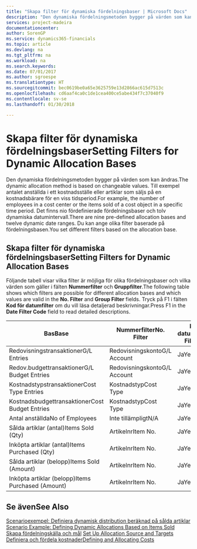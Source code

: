 ```yaml
---
title: "Skapa filter för dynamiska fördelningsbaser | Microsoft Docs"
description: "Den dynamiska fördelningsmetoden bygger på värden som kan ändras. Till exempel antalet anställda i ett kostnadsställe eller artiklar som säljs på en kostnadsbärare för en viss tidsperiod. Det finns nio fördefinierade fördelningsbaser och tolv dynamiska datumintervall. Du kan ange olika filter baserade på fördelningsbasen."
services: project-madeira
documentationcenter: 
author: SorenGP
ms.service: dynamics365-financials
ms.topic: article
ms.devlang: na
ms.tgt_pltfrm: na
ms.workload: na
ms.search.keywords: 
ms.date: 07/01/2017
ms.author: sgroespe
ms.translationtype: HT
ms.sourcegitcommit: bec0619be0a65e3625759e13d2866ac615d7513c
ms.openlocfilehash: cd6aaf4ca0c1de1cea400ce5abe434f7c37040f9
ms.contentlocale: sv-se
ms.lasthandoff: 01/30/2018

---
```

# <a name="setting-filters-for-dynamic-allocation-bases"></a><span data-ttu-id="c6ae2-106">Skapa filter för dynamiska fördelningsbaser</span><span class="sxs-lookup"><span data-stu-id="c6ae2-106">Setting Filters for Dynamic Allocation Bases</span></span>
<span data-ttu-id="c6ae2-107">Den dynamiska fördelningsmetoden bygger på värden som kan ändras.</span><span class="sxs-lookup"><span data-stu-id="c6ae2-107">The dynamic allocation method is based on changeable values.</span></span> <span data-ttu-id="c6ae2-108">Till exempel antalet anställda i ett kostnadsställe eller artiklar som säljs på en kostnadsbärare för en viss tidsperiod.</span><span class="sxs-lookup"><span data-stu-id="c6ae2-108">For example, the number of employees in a cost center or the items sold of a cost object in a specific time period.</span></span> <span data-ttu-id="c6ae2-109">Det finns nio fördefinierade fördelningsbaser och tolv dynamiska datumintervall.</span><span class="sxs-lookup"><span data-stu-id="c6ae2-109">There are nine pre-defined allocation bases and twelve dynamic date ranges.</span></span> <span data-ttu-id="c6ae2-110">Du kan ange olika filter baserade på fördelningsbasen.</span><span class="sxs-lookup"><span data-stu-id="c6ae2-110">You set different filters based on the allocation base.</span></span>  

## <a name="setting-filters-for-dynamic-allocation-bases"></a><span data-ttu-id="c6ae2-111">Skapa filter för dynamiska fördelningsbaser</span><span class="sxs-lookup"><span data-stu-id="c6ae2-111">Setting Filters for Dynamic Allocation Bases</span></span>  
 <span data-ttu-id="c6ae2-112">Följande tabell visar vilka filter är möjliga för olika fördelningsbaser och vilka värden som gäller i fälten **Nummerfilter** och **Gruppfilter**.</span><span class="sxs-lookup"><span data-stu-id="c6ae2-112">The following table shows which filters are possible for different allocation bases and which values are valid in the **No. Filter** and **Group Filter** fields.</span></span> <span data-ttu-id="c6ae2-113">Tryck på F1 i fälten **Kod för datumfilter** om du vill läsa detaljerad beskrivningar.</span><span class="sxs-lookup"><span data-stu-id="c6ae2-113">Press F1 in the **Date Filter Code** field to read detailed descriptions.</span></span>  

|<span data-ttu-id="c6ae2-114">**Bas**</span><span class="sxs-lookup"><span data-stu-id="c6ae2-114">**Base**</span></span>|<span data-ttu-id="c6ae2-115">**Nummerfilter**</span><span class="sxs-lookup"><span data-stu-id="c6ae2-115">**No. Filter**</span></span>|<span data-ttu-id="c6ae2-116">**Kod för datumfilter**</span><span class="sxs-lookup"><span data-stu-id="c6ae2-116">**Date Filter Code**</span></span>|<span data-ttu-id="c6ae2-117">**Filter för kostnadsställe**</span><span class="sxs-lookup"><span data-stu-id="c6ae2-117">**Cost Center Filter**</span></span>|<span data-ttu-id="c6ae2-118">**Filter för kostnadsbärare**</span><span class="sxs-lookup"><span data-stu-id="c6ae2-118">**Cost Object Filter**</span></span>|<span data-ttu-id="c6ae2-119">**Gruppfilter**</span><span class="sxs-lookup"><span data-stu-id="c6ae2-119">**Group Filter**</span></span>|  
|--------------|----------------------------------------|----------------------------------------------|------------------------------------------------|------------------------------------------------|------------------------------------------|  
|<span data-ttu-id="c6ae2-120">Redovisningstransaktioner</span><span class="sxs-lookup"><span data-stu-id="c6ae2-120">G/L Entries</span></span>|<span data-ttu-id="c6ae2-121">Redovisningskonto</span><span class="sxs-lookup"><span data-stu-id="c6ae2-121">G/L Account</span></span>|<span data-ttu-id="c6ae2-122">Ja</span><span class="sxs-lookup"><span data-stu-id="c6ae2-122">Yes</span></span>|<span data-ttu-id="c6ae2-123">Ja</span><span class="sxs-lookup"><span data-stu-id="c6ae2-123">Yes</span></span>|<span data-ttu-id="c6ae2-124">Ja</span><span class="sxs-lookup"><span data-stu-id="c6ae2-124">Yes</span></span>|<span data-ttu-id="c6ae2-125">Inte tillämpligt</span><span class="sxs-lookup"><span data-stu-id="c6ae2-125">N/A</span></span>|  
|<span data-ttu-id="c6ae2-126">Redov.budgettransaktioner</span><span class="sxs-lookup"><span data-stu-id="c6ae2-126">G/L Budget Entries</span></span>|<span data-ttu-id="c6ae2-127">Redovisningskonto</span><span class="sxs-lookup"><span data-stu-id="c6ae2-127">G/L Account</span></span>|<span data-ttu-id="c6ae2-128">Ja</span><span class="sxs-lookup"><span data-stu-id="c6ae2-128">Yes</span></span>|<span data-ttu-id="c6ae2-129">Ja</span><span class="sxs-lookup"><span data-stu-id="c6ae2-129">Yes</span></span>|<span data-ttu-id="c6ae2-130">Ja</span><span class="sxs-lookup"><span data-stu-id="c6ae2-130">Yes</span></span>|<span data-ttu-id="c6ae2-131">Redov.budgetnamn</span><span class="sxs-lookup"><span data-stu-id="c6ae2-131">G/L Budget Name</span></span>|  
|<span data-ttu-id="c6ae2-132">Kostnadstypstransaktioner</span><span class="sxs-lookup"><span data-stu-id="c6ae2-132">Cost Type Entries</span></span>|<span data-ttu-id="c6ae2-133">Kostnadstyp</span><span class="sxs-lookup"><span data-stu-id="c6ae2-133">Cost Type</span></span>|<span data-ttu-id="c6ae2-134">Ja</span><span class="sxs-lookup"><span data-stu-id="c6ae2-134">Yes</span></span>|<span data-ttu-id="c6ae2-135">Ja</span><span class="sxs-lookup"><span data-stu-id="c6ae2-135">Yes</span></span>|<span data-ttu-id="c6ae2-136">Ja</span><span class="sxs-lookup"><span data-stu-id="c6ae2-136">Yes</span></span>|<span data-ttu-id="c6ae2-137">Inte tillämpligt</span><span class="sxs-lookup"><span data-stu-id="c6ae2-137">N/A</span></span>|  
|<span data-ttu-id="c6ae2-138">Kostnadsbudgettransaktioner</span><span class="sxs-lookup"><span data-stu-id="c6ae2-138">Cost Budget Entries</span></span>|<span data-ttu-id="c6ae2-139">Kostnadstyp</span><span class="sxs-lookup"><span data-stu-id="c6ae2-139">Cost Type</span></span>|<span data-ttu-id="c6ae2-140">Ja</span><span class="sxs-lookup"><span data-stu-id="c6ae2-140">Yes</span></span>|<span data-ttu-id="c6ae2-141">Ja</span><span class="sxs-lookup"><span data-stu-id="c6ae2-141">Yes</span></span>|<span data-ttu-id="c6ae2-142">Ja</span><span class="sxs-lookup"><span data-stu-id="c6ae2-142">Yes</span></span>|<span data-ttu-id="c6ae2-143">Budgetnamn</span><span class="sxs-lookup"><span data-stu-id="c6ae2-143">Budget Name</span></span>|  
|<span data-ttu-id="c6ae2-144">Antal anställda</span><span class="sxs-lookup"><span data-stu-id="c6ae2-144">No of Employees</span></span>|<span data-ttu-id="c6ae2-145">Inte tillämpligt</span><span class="sxs-lookup"><span data-stu-id="c6ae2-145">N/A</span></span>|<span data-ttu-id="c6ae2-146">Ja</span><span class="sxs-lookup"><span data-stu-id="c6ae2-146">Yes</span></span>|<span data-ttu-id="c6ae2-147">Ja</span><span class="sxs-lookup"><span data-stu-id="c6ae2-147">Yes</span></span>|<span data-ttu-id="c6ae2-148">Ja</span><span class="sxs-lookup"><span data-stu-id="c6ae2-148">Yes</span></span>|<span data-ttu-id="c6ae2-149">Inte tillämpligt</span><span class="sxs-lookup"><span data-stu-id="c6ae2-149">N/A</span></span>|  
|<span data-ttu-id="c6ae2-150">Sålda artiklar (antal)</span><span class="sxs-lookup"><span data-stu-id="c6ae2-150">Items Sold (Qty)</span></span>|<span data-ttu-id="c6ae2-151">Artikelnr</span><span class="sxs-lookup"><span data-stu-id="c6ae2-151">Item No.</span></span>|<span data-ttu-id="c6ae2-152">Ja</span><span class="sxs-lookup"><span data-stu-id="c6ae2-152">Yes</span></span>|<span data-ttu-id="c6ae2-153">Ja</span><span class="sxs-lookup"><span data-stu-id="c6ae2-153">Yes</span></span>|<span data-ttu-id="c6ae2-154">Ja</span><span class="sxs-lookup"><span data-stu-id="c6ae2-154">Yes</span></span>|<span data-ttu-id="c6ae2-155">Lagerbokföringsmall</span><span class="sxs-lookup"><span data-stu-id="c6ae2-155">Inventory Posting Group</span></span>|  
|<span data-ttu-id="c6ae2-156">Inköpta artiklar (antal)</span><span class="sxs-lookup"><span data-stu-id="c6ae2-156">Items Purchased (Qty)</span></span>|<span data-ttu-id="c6ae2-157">Artikelnr</span><span class="sxs-lookup"><span data-stu-id="c6ae2-157">Item No.</span></span>|<span data-ttu-id="c6ae2-158">Ja</span><span class="sxs-lookup"><span data-stu-id="c6ae2-158">Yes</span></span>|<span data-ttu-id="c6ae2-159">Ja</span><span class="sxs-lookup"><span data-stu-id="c6ae2-159">Yes</span></span>|<span data-ttu-id="c6ae2-160">Ja</span><span class="sxs-lookup"><span data-stu-id="c6ae2-160">Yes</span></span>|<span data-ttu-id="c6ae2-161">Lagerbokföringsmall</span><span class="sxs-lookup"><span data-stu-id="c6ae2-161">Inventory Posting Group</span></span>|  
|<span data-ttu-id="c6ae2-162">Sålda artiklar (belopp)</span><span class="sxs-lookup"><span data-stu-id="c6ae2-162">Items Sold (Amount)</span></span>|<span data-ttu-id="c6ae2-163">Artikelnr</span><span class="sxs-lookup"><span data-stu-id="c6ae2-163">Item No.</span></span>|<span data-ttu-id="c6ae2-164">Ja</span><span class="sxs-lookup"><span data-stu-id="c6ae2-164">Yes</span></span>|<span data-ttu-id="c6ae2-165">Ja</span><span class="sxs-lookup"><span data-stu-id="c6ae2-165">Yes</span></span>|<span data-ttu-id="c6ae2-166">Ja</span><span class="sxs-lookup"><span data-stu-id="c6ae2-166">Yes</span></span>|<span data-ttu-id="c6ae2-167">Lagerbokföringsmall</span><span class="sxs-lookup"><span data-stu-id="c6ae2-167">Inventory Posting Group</span></span>|  
|<span data-ttu-id="c6ae2-168">Inköpta artiklar (belopp)</span><span class="sxs-lookup"><span data-stu-id="c6ae2-168">Items Purchased (Amount)</span></span>|<span data-ttu-id="c6ae2-169">Artikelnr</span><span class="sxs-lookup"><span data-stu-id="c6ae2-169">Item No.</span></span>|<span data-ttu-id="c6ae2-170">Ja</span><span class="sxs-lookup"><span data-stu-id="c6ae2-170">Yes</span></span>|<span data-ttu-id="c6ae2-171">Ja</span><span class="sxs-lookup"><span data-stu-id="c6ae2-171">Yes</span></span>|<span data-ttu-id="c6ae2-172">Ja</span><span class="sxs-lookup"><span data-stu-id="c6ae2-172">Yes</span></span>|<span data-ttu-id="c6ae2-173">Lagerbokföringsmall</span><span class="sxs-lookup"><span data-stu-id="c6ae2-173">Inventory Posting Group</span></span>|  

## <a name="see-also"></a><span data-ttu-id="c6ae2-174">Se även</span><span class="sxs-lookup"><span data-stu-id="c6ae2-174">See Also</span></span>  
 <span data-ttu-id="c6ae2-175">[Scenarioexempel: Definiera dynamisk distribution beräknad på sålda artiklar](finance-scenario-example-defining-dynamic-allocations-based-on-items-sold.md) </span><span class="sxs-lookup"><span data-stu-id="c6ae2-175">[Scenario Example: Defining Dynamic Allocations Based on Items Sold](finance-scenario-example-defining-dynamic-allocations-based-on-items-sold.md) </span></span>  
 <span data-ttu-id="c6ae2-176">[Skapa fördelningskälla och mål](finance-how-to-set-up-allocation-source-and-targets.md) </span><span class="sxs-lookup"><span data-stu-id="c6ae2-176">[Set Up Allocation Source and Targets](finance-how-to-set-up-allocation-source-and-targets.md) </span></span>  
 [<span data-ttu-id="c6ae2-177">Definiera och fördela kostnader</span><span class="sxs-lookup"><span data-stu-id="c6ae2-177">Defining and Allocating Costs</span></span>](finance-define-and-allocate-costs.md)

